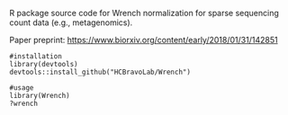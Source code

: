 R package source code for Wrench normalization for sparse sequencing count data (e.g., metagenomics). 

Paper preprint: https://www.biorxiv.org/content/early/2018/01/31/142851 

```
#installation
library(devtools)
devtools::install_github("HCBravoLab/Wrench") 

#usage
library(Wrench)
?wrench 
```